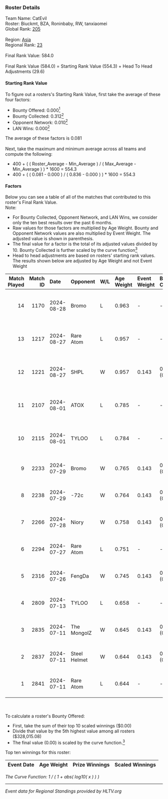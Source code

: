 ### Roster Details<br />
Team Name: CatEvil<br />
Roster: Biuckmt, BZA, Roninbaby, RW, tanxiaomei<br />
Global Rank: [205](../../standings_global_2024_10_02.md)<br />
<br />
Region: [Asia]( ../../standings_asia_2024_10_02.md)<br />
Regional Rank: [23]( ../../standings_asia_2024_10_02.md)<br />
<br />
Final Rank Value:  584.0<br />
<br />
Final Rank Value (584.0) = Starting Rank Value (554.3) + Head To Head Adjustments (29.6)<br />

#### Starting Rank Value<br />
To figure out a rosters's Starting Rank Value, first take the average of these four factors:<br />
- Bounty Offered: 0.000[<sup>1</sup>](#table2)
- Bounty Collected: 0.312[<sup>2</sup>](#table1)
- Opponent Network: 0.010[<sup>2</sup>](#table1)
- LAN Wins: 0.000[<sup>2</sup>](#table1)

The average of these factors is 0.081<br />
<br />
Next, take the maximum and minimum average across all teams and compute the following:<br />
- 400 + ( ( Roster_Average - Min_Average ) / ( Max_Average - Min_Average ) ) * 1600 = 554.3
- 400 + ( ( 0.081 - 0.000 ) / ( 0.836 - 0.000 ) ) * 1600 = 554.3


#### Factors<br />
Below you can see a table of all of the matches that contributed to this roster's Final Rank Value.<br />
Note:<br />

- For Bounty Collected, Opponent Network, and LAN Wins, we consider only the ten best results over the past 6 months.
- Raw values for those factors are multiplied by Age Weight. Bounty and Opponent Network values are also multiplied by Event Weight. The adjusted value is shown in parenthesis.
- The final value for a factor is the total of its adjusted values divided by 10. Bounty Collected is further scaled by the curve function[<sup>3</sup>](#curveFunction)
- Head to head adjustments are based on rosters' starting rank values. The results shown below are adjusted by Age Weight and not Event Weight
<span id="table1"></span><br />


| Match Played | Match ID | Date       | Opponent     | W/L | Age Weight | Event Weight | Bounty Collected | Opponent Network | LAN Wins  | H2H Adj. | Roster                                         |
| -: | -: | :- | :- | :- | :- | :- | :- | :- | :- | -: | :- |
|           14 |     1170 | 2024-08-28 | Bromo        | L   | 0.963      | -            | -                | -                | -         |   -17.22 | Biuckmt, BZA, Roninbaby, RW, tanxiaomei        |
|           13 |     1217 | 2024-08-27 | Rare Atom    | L   | 0.957      | -            | -                | -                | -         |    -5.51 | Biuckmt, BZA, Roninbaby, RW, tanxiaomei        |
|           12 |     1221 | 2024-08-27 | SHPL         | W   | 0.957      | 0.143        | 0.000 (0.000)    | 0.065 (0.009)    | 0 (0.000) |     7.69 | Biuckmt, BZA, Roninbaby, RW, tanxiaomei        |
|           11 |     2107 | 2024-08-01 | ATOX         | L   | 0.785      | -            | -                | -                | -         |    -4.94 | Biuckmt, BZA, Roninbaby, splashske, tanxiaomei |
|           10 |     2115 | 2024-08-01 | TYLOO        | L   | 0.784      | -            | -                | -                | -         |    -4.42 | Biuckmt, BZA, Roninbaby, splashske, tanxiaomei |
|            9 |     2233 | 2024-07-29 | Bromo        | W   | 0.765      | 0.143        | 0.000 (0.000)    | 0.209 (0.023)    | 0 (0.000) |     9.10 | Biuckmt, BZA, lan, Roninbaby, tanxiaomei       |
|            8 |     2238 | 2024-07-29 | -72c         | W   | 0.764      | 0.143        | 0.002 (0.000)    | 0.092 (0.010)    | 0 (0.000) |    12.38 | Biuckmt, BZA, lan, Roninbaby, tanxiaomei       |
|            7 |     2266 | 2024-07-28 | Niory        | W   | 0.758      | 0.143        | 0.000 (0.000)    | 0.099 (0.011)    | 0 (0.000) |     8.61 | Biuckmt, BZA, lan, Roninbaby, tanxiaomei       |
|            6 |     2294 | 2024-07-27 | Rare Atom    | L   | 0.751      | -            | -                | -                | -         |    -4.38 | Biuckmt, BZA, lan, Roninbaby, tanxiaomei       |
|            5 |     2316 | 2024-07-26 | FengDa       | W   | 0.745      | 0.143        | 0.000 (0.000)    | 0.000 (0.000)    | 0 (0.000) |     6.25 | Biuckmt, BZA, lan, Roninbaby, tanxiaomei       |
|            4 |     2809 | 2024-07-13 | TYLOO        | L   | 0.658      | -            | -                | -                | -         |    -3.13 | Biuckmt, BZA, lan, Roninbaby, tanxiaomei       |
|            3 |     2835 | 2024-07-11 | The MongolZ  | W   | 0.645      | 0.143        | 0.676 (0.062)    | 0.528 (0.049)    | 0 (0.000) |    20.27 | Biuckmt, BZA, lan, Roninbaby, tanxiaomei       |
|            2 |     2837 | 2024-07-11 | Steel Helmet | W   | 0.644      | 0.143        | 0.001 (0.000)    | 0.032 (0.003)    | 0 (0.000) |     9.00 | Biuckmt, BZA, lan, Roninbaby, tanxiaomei       |
|            1 |     2841 | 2024-07-11 | Rare Atom    | L   | 0.644      | -            | -                | -                | -         |    -4.06 | Biuckmt, BZA, lan, Roninbaby, tanxiaomei       |

<br />
<span id="table2"></span><br />
To calculate a roster's Bounty Offered:<br />

- First, take the sum of their top 10 scaled winnings ($0.00)
- Divide that value by the 5th highest value among all rosters ($328,015.08)
- The final value (0.00) is scaled by the curve function.[<sup>3</sup>](#curveFunction)

Top ten winnings for this roster:<br />

| Event Date | Age Weight | Prize Winnings | Scaled Winnings |
| :- | -: | :- | :- |


<span id="curveFunction"></span>_The Curve Function: 1 / ( 1 + abs( log10( x ) ) )_<br />

---
_Event data for Regional Standings provided by HLTV.org_<br />
